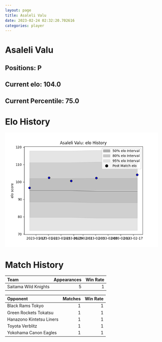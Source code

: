 ```yaml
---  
layout: page  
title: Asaleli Valu  
date: 2023-02-24 02:32:20.702616  
categories: player  
---
```

# Asaleli Valu

## Positions: P

## Current elo: 104.0

## Current Percentile: 75.0

# Elo History


![elo history](history_AsaleliValu.png)
# Match History


| Team                 |   Appearances |   Win Rate |
|:---------------------|--------------:|-----------:|
| Saitama Wild Knights |             5 |          1 |

| Opponent                 |   Matches |   Win Rate |
|:-------------------------|----------:|-----------:|
| Black Rams Tokyo         |         1 |          1 |
| Green Rockets Tokatsu    |         1 |          1 |
| Hanazono Kintetsu Liners |         1 |          1 |
| Toyota Verblitz          |         1 |          1 |
| Yokohama Canon Eagles    |         1 |          1 |